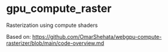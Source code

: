 # gpu_compute_raster
Rasterization using compute shaders

Based on: https://github.com/OmarShehata/webgpu-compute-rasterizer/blob/main/code-overview.md
